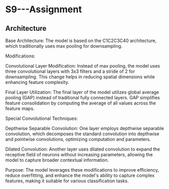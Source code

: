 # S9---Assignment

## Architecture

Base Architecture: The model is based on the C1C2C3C40 architecture, which traditionally uses max pooling for downsampling.

Modifications:

Convolutional Layer Modification: Instead of max pooling, the model uses three convolutional layers with 3x3 filters and a stride of 2 for downsampling. This change helps in reducing spatial dimensions while enhancing feature complexity.

Final Layer Utilization: The final layer of the model utilizes global average pooling (GAP) instead of traditional fully connected layers. GAP simplifies feature consolidation by computing the average of all values across the feature maps.

Special Convolutional Techniques:

Depthwise Separable Convolution: One layer employs depthwise separable convolution, which decomposes the standard convolution into depthwise and pointwise convolutions, optimizing computation and parameters.

Dilated Convolution: Another layer uses dilated convolution to expand the receptive field of neurons without increasing parameters, allowing the model to capture broader contextual information.

Purpose: The model leverages these modifications to improve efficiency, reduce overfitting, and enhance the model's ability to capture complex features, making it suitable for various classification tasks.
